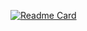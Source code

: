 [![Readme Card](https://github-readme-stats.vercel.app/api/pin/?username=anuraghazra&repo=github-readme-stats)](https://github.com/livato-83/github-readme-stats)
